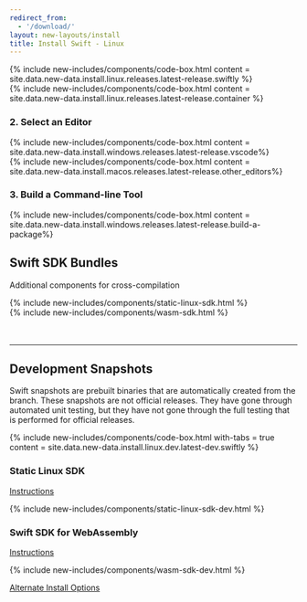```yaml
---
redirect_from:
  - '/download/'
layout: new-layouts/install
title: Install Swift - Linux
---
```


<div class="content">
  <div class="release-box section">
    <div class="content">
      {% include new-includes/components/code-box.html content = site.data.new-data.install.linux.releases.latest-release.swiftly %}
    </div>
  </div>
  <div class="release-box section">
    <div class="content">
      {% include new-includes/components/code-box.html content = site.data.new-data.install.linux.releases.latest-release.container %}
    </div>
  </div>
  <h3 id="editor" class="header-with-anchor">2. Select an Editor</h3>
  <div class="releases-grid">
    <div class="release-box section">
      <div class="content">
        {% include new-includes/components/code-box.html content = site.data.new-data.install.windows.releases.latest-release.vscode%}
      </div>
    </div>
    <div class="release-box section">
      <div class="content">
      {% include new-includes/components/code-box.html content = site.data.new-data.install.macos.releases.latest-release.other_editors%}
      </div>
    </div>
  </div>
  <h3 id="build-a-command-line-tool" class="header-with-anchor">3. Build a Command-line Tool</h3>
  <div class="release-box section">
    <div class="content">
      {% include new-includes/components/code-box.html content = site.data.new-data.install.windows.releases.latest-release.build-a-package%}
    </div>
  </div>
  <h2 id="swift-sdk-bundles" class="header-with-anchor">Swift SDK Bundles</h2>
  <div>
    <p class="content-copy">Additional components for cross-compilation</p>
  </div>
  <div class="releases-grid">
    <div class="release-box section">
      <div class="content">
      {% include new-includes/components/static-linux-sdk.html %}
      </div>
    </div>
    <div class="release-box section">
    <div class="content">
      {% include new-includes/components/wasm-sdk.html %}
    </div>
    </div>
  </div>
<br><br>
<hr>
  <h2 id="development-snapshots" class="header-with-anchor">Development Snapshots</h2>
  <div>
    <p class="content-copy">Swift snapshots are prebuilt binaries that are automatically created from the branch. These snapshots are not official releases. They have gone through automated unit testing, but they have not gone through the full testing that is performed for official releases.</p>
  </div>
  <div class="release-box section">
    <div class="content">
      {% include new-includes/components/code-box.html with-tabs = true content = site.data.new-data.install.linux.dev.latest-dev.swiftly %}
    </div>
  </div>
  <h3>Static Linux SDK</h3>
  <div>
    <p class="content-copy">
      <a class="content-link" href="/documentation/articles/static-linux-getting-started.html">Instructions</a>
    </p>
  </div>
  {% include new-includes/components/static-linux-sdk-dev.html %}
   <h3>Swift SDK for WebAssembly</h3>
  <div>
    <p class="content-copy">
      <a class="content-link" href="/documentation/articles/wasm-getting-started.html">Instructions</a>
    </p>
  </div>
  {% include new-includes/components/wasm-sdk-dev.html %}
  <div class="callout">
    <div>
      <p class="content-copy">
        <a class="content-link block" href="/install/linux/amazonlinux/2">Alternate Install Options</a>
      </p>
    </div>
  </div>
</div>
